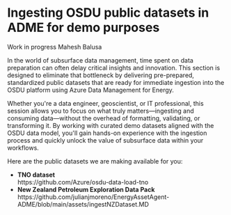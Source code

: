 # Ingesting OSDU public datasets in ADME for demo purposes

Work in progress Mahesh Balusa

In the world of subsurface data management, time spent on data preparation can often delay critical insights and innovation. This section is designed to eliminate that bottleneck by delivering pre-prepared, standardized public datasets that are ready for immediate ingestion into the OSDU platform using Azure Data Management for Energy.

Whether you're a data engineer, geoscientist, or IT professional, this session allows you to focus on what truly matters—ingesting and consuming data—without the overhead of formatting, validating, or transforming it. By working with curated demo datasets aligned with the OSDU data model, you'll gain hands-on experience with the ingestion process and quickly unlock the value of subsurface data within your workflows.

Here are the public datasets we are making available for you:

<ul>
  <li><strong>TNO dataset</strong><br>
  https://github.com/Azure/osdu-data-load-tno <BR> 
  </li>
  <li><strong>New Zealand Petroleum Exploration Data Pack</strong> <BR>
  https://github.com/julianjmoreno/EnergyAssetAgent-ADME/blob/main/assets/ingestNZDataset.MD <br></li>
</ul>
